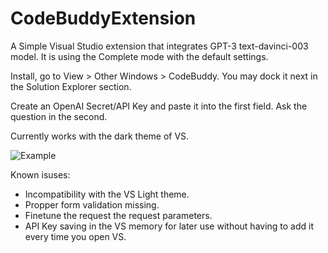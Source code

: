 # CodeBuddyExtension

A Simple Visual Studio extension that integrates GPT-3 text-davinci-003 model. It is using the Complete mode with the default settings.

Install, go to View > Other Windows > CodeBuddy. You may dock it next in the Solution Explorer section.

Create an OpenAI Secret/API Key and paste it into the first field. Ask the question in the second.

Currently works with the dark theme of VS.

![Example](https://user-images.githubusercontent.com/39761148/227711861-0b6f0bb2-7d94-4949-a538-4cc2d27cacf0.png)

Known isuses:
- Incompatibility with the VS Light theme.
- Propper form validation missing.
- Finetune the request the request parameters.
- API Key saving in the VS memory for later use without having to add it every time you open VS.
